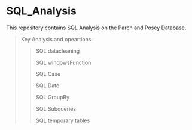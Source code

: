 # SQL_Analysis


This repository contains SQL Analysis on the Parch and Posey Database.

> Key Analysis and opeartions.
> 
> > SQL datacleaning
> > 
> > SQL windowsFunction
> > 
> > SQL Case
> > 
> > SQL Date
> > 
> > SQL GroupBy
> > 
> > SQL Subqueries
> > 
> > SQL temporary tables

